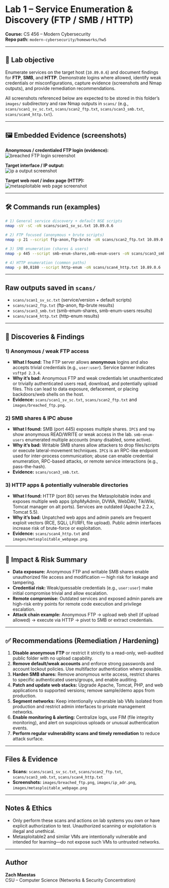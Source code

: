 # Lab 1 – Service Enumeration & Discovery (FTP / SMB / HTTP)
**Course:** CS 456 – Modern Cybersecurity  
**Repo path:** `modern-cybersecurity/homeworks/hw5`

---

## 📌 Lab objective
Enumerate services on the target host (`10.89.0.6`) and document findings for **FTP**, **SMB**, and **HTTP**. Demonstrate logins where allowed, identify weak credentials or misconfigurations, capture evidence (screenshots and Nmap outputs), and provide remediation recommendations.

All screenshots referenced below are expected to be stored in this folder’s `images/` subdirectory and raw Nmap outputs in `scans/` (e.g., `scans/scan1_sv_sc.txt`, `scans/scan2_ftp.txt`, `scans/scan3_smb.txt`, `scans/scan4_http.txt`).

---

## 🖼️ Embedded Evidence (screenshots)
**Anonymous / credentialed FTP login (evidence):**  
![breached FTP login screenshot](images/breached_ftp.png)

**Target interface / IP output:**  
![ip a output screenshot](images/ip_adr.png)

**Target web root / index page (HTTP):**  
![metasploitable web page screenshot](images/metasploitable_webpage.png)

---

## 🛠 Commands run (examples)
```bash
# 1) General service discovery + default NSE scripts
nmap -sV -sC -oN scans/scan1_sv_sc.txt 10.89.0.6

# 2) FTP focused (anonymous + brute scripts)
nmap -p 21 --script ftp-anon,ftp-brute -oN scans/scan2_ftp.txt 10.89.0.6

# 3) SMB enumeration (shares & users)
nmap -p 445 --script smb-enum-shares,smb-enum-users -oN scans/scan3_smb.txt 10.89.0.6

# 4) HTTP enumeration (common paths)
nmap -p 80,8180 --script http-enum -oN scans/scan4_http.txt 10.89.0.6
```

--- 

## Raw outputs saved in `scans/`
- `scans/scan1_sv_sc.txt` (service/version + default scripts)  
- `scans/scan2_ftp.txt` (ftp-anon, ftp-brute results)  
- `scans/scan3_smb.txt` (smb-enum-shares, smb-enum-users results)  
- `scans/scan4_http.txt` (http-enum results)

---

## 🔎 Discoveries & Findings

### 1) Anonymous / weak FTP access
- **What I found:** The FTP server allows **anonymous** logins and also accepts trivial credentials (e.g., `user:user`). Service banner indicates `vsftpd 2.3.4`.
- **Why it’s bad:** Anonymous FTP and weak credentials let unauthenticated or trivially authenticated users read, download, and potentially upload files. This can lead to data exposure, defacement, or placing backdoors/web shells on the host.
- **Evidence:** `scans/scan1_sv_sc.txt`, `scans/scan2_ftp.txt` and `images/breached_ftp.png`.

### 2) SMB shares & IPC abuse
- **What I found:** SMB (port 445) exposes multiple shares. `IPC$` and `tmp` show anonymous READ/WRITE or weak access in the lab. `smb-enum-users` enumerated multiple accounts (many disabled, some active).
- **Why it’s bad:** Writable SMB shares allow attackers to drop files/scripts or execute lateral-movement techniques. `IPC$` is an RPC-like endpoint used for inter-process communication; abuse can enable credential enumeration, RPC-based attacks, or remote service interactions (e.g., pass-the-hash).
- **Evidence:** `scans/scan3_smb.txt`.

### 3) HTTP apps & potentially vulnerable directories
- **What I found:** HTTP (port 80) serves the Metasploitable index and exposes multiple web apps (phpMyAdmin, DVWA, WebDAV, TikiWiki, Tomcat manager on alt ports). Services are outdated (Apache 2.2.x, Tomcat 5.5).
- **Why it’s bad:** Unpatched web apps and admin panels are frequent exploit vectors (RCE, SQLi, LFI/RFI, file upload). Public admin interfaces increase risk of brute-force or exploitation.
- **Evidence:** `scans/scan4_http.txt` and `images/metasploitable_webpage.png`.

---

## 🔐 Impact & Risk Summary
- **Data exposure:** Anonymous FTP and writable SMB shares enable unauthorized file access and modification — high risk for leakage and tampering.
- **Credential risk:** Weak/guessable credentials (e.g., `user:user`) make initial compromise trivial and allow escalation.
- **Remote compromise:** Outdated services and exposed admin panels are high-risk entry points for remote code execution and privilege escalation.
- **Attack chain example:** Anonymous FTP → upload web shell (if upload allowed) → execute via HTTP → pivot to SMB or extract credentials.

---

## ✅ Recommendations (Remediation / Hardening)
1. **Disable anonymous FTP** or restrict it strictly to a read-only, well-audited public folder with no upload capability.
2. **Remove default/weak accounts** and enforce strong passwords and account lockout policies. Use multifactor authentication where possible.
3. **Harden SMB shares:** Remove anonymous write access, restrict shares to specific authenticated users/groups, and enable auditing.
4. **Patch and update web stacks:** Upgrade Apache, Tomcat, PHP, and web applications to supported versions; remove sample/demo apps from production.
5. **Segment networks:** Keep intentionally vulnerable lab VMs isolated from production and restrict admin interfaces to private management networks.
6. **Enable monitoring & alerting:** Centralize logs, use FIM (file integrity monitoring), and alert on suspicious uploads or unusual authentication events.
7. **Perform regular vulnerability scans and timely remediation** to reduce attack surface.

---

## Files & Evidence
- **Scans:** `scans/scan1_sv_sc.txt`, `scans/scan2_ftp.txt`, `scans/scan3_smb.txt`, `scans/scan4_http.txt`  
- **Screenshots:** `images/breached_ftp.png`, `images/ip_adr.png`, `images/metasploitable_webpage.png`

---

## Notes & Ethics
- Only perform these scans and actions on lab systems you own or have explicit authorization to test. Unauthorized scanning or exploitation is illegal and unethical.
- Metasploitable2 and similar VMs are intentionally vulnerable and intended for learning—do not expose such VMs to untrusted networks.

---

## Author
**Zach Maestas**  
CSU – Computer Science (Networks & Security Concentration)


